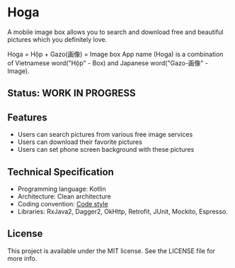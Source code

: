 # Hoga
A mobile image box allows you to search and download free and beautiful pictures which you definitely love. 

Hoga = Hộp + Gazo(画像) = Image box 
App name (Hoga) is a combination of Vietnamese word("Hộp" - Box) and Japanese word("Gazo-画像" - Image).

## Status: WORK IN PROGRESS

## Features
- Users can search pictures from various free image services
- Users can download their favorite pictures
- Users can set phone screen background with these pictures

## Technical Specification

* Programming language: Kotlin
* Architecture: Clean architecture
* Coding convention: [Code style](https://github.com/mcrafts/mobile-guidelines/blob/master/android-code-conventions.md)
* Libraries: RxJava2, Dagger2, OkHttp, Retrofit, JUnit, Mockito, Espresso.

## License
This project is available under the MIT license. See the LICENSE file for more info.